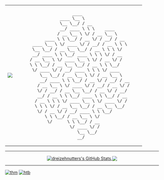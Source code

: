 <table border="0" align="center">
<tr>
</tr>
<tr>
<td> <a href="#"><img src="https://i.imgur.com/BmvT9fj.gif"></a> </td>
<td>

```cmd
                      ____                       
                 ____ \__ \                      
                 \__ \__/ / __                   
                 __/ ____ \ \ \    ____          
                / __ \__ \ \/ / __ \__ \         
           ____ \ \ \__/ / __ \/ / __/ / __      
      ____ \__ \ \/ ____ \/ / __/ / __ \ \ \     
      \__ \__/ / __ \__ \__/ / __ \ \ \ \/       
      __/ ____ \ \ \__/ ____ \ \ \ \/ / __       
     / __ \__ \ \/ ____ \__ \ \/ / __ \/ /       
     \ \ \__/ / __ \__ \__/ / __ \ \ \__/        
      \/ ____ \/ / __/ ____ \ \ \ \/ ____        
         \__ \__/ / __ \__ \ \/ / __ \__ \       
         __/ ____ \ \ \__/ / __ \/ / __/ / __    
        / __ \__ \ \/ ____ \/ / __/ / __ \/ /    
        \/ / __/ / __ \__ \__/ / __ \/ / __/     
        __/ / __ \ \ \__/ ____ \ \ \__/ / __     
       / __ \ \ \ \/ ____ \__ \ \/ ____ \/ /     
       \ \ \ \/ / __ \__ \__/ / __ \__ \__/      
        \/ / __ \/ / __/ ____ \ \ \__/           
           \ \ \__/ / __ \__ \ \/                
            \/      \ \ \__/ / __                
                     \/ ____ \/ /                
                        \__ \__/                 
                        __/                      
```

</td>
</tr>
<tr>
</tr>
</table>

---

<p align="center">

<a href="#">
  <img align="center" src="https://github-readme-stats.vercel.app/api?username=dreizehnutters&show_icons=true&theme=merko&include_all_commits=true&hide=contribs&count_private=true&line_height=32" alt="dreizehnutters's GitHub Stats" />
</a>

<a href="#">
  <img align="center" src="https://github-readme-stats.vercel.app/api/top-langs/?username=dreizehnutters&hide=jupyter%20notebook&show_icons=true&theme=merko&langs_count=3&layout=default&hide_border=false" />
</a>
  
---
  
[ ![thm](https://tryhackme-badges.s3.amazonaws.com/geb.png)](https://tryhackme.com/p/geb)
[ ![htb](https://www.hackthebox.eu/badge/image/245906)](https://app.hackthebox.com/profile/245906)

</p>
